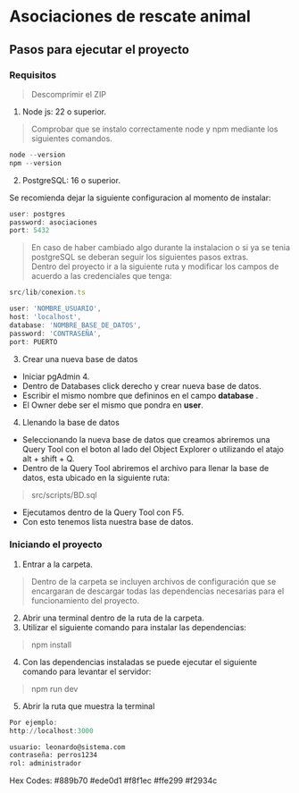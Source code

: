 # Asociaciones de rescate animal

## Pasos para ejecutar el proyecto

### Requisitos

> Descomprimir el ZIP 

1. Node js: 22 o superior.

> Comprobar que se instalo correctamente node y npm mediante los siguientes comandos.

```powershell
node --version
npm --version
```

2. PostgreSQL: 16 o superior. 

Se recomienda dejar la siguiente configuracion al momento de instalar:

```powershell
user: postgres
password: asociaciones
port: 5432
``` 

> En caso de haber cambiado algo durante la instalacion o si ya se tenia postgreSQL se deberan seguir los siguientes pasos extras.  
Dentro del proyecto ir a la siguiente ruta y modificar los campos de acuerdo a las credenciales que tenga:

```ts
src/lib/conexion.ts

user: 'NOMBRE_USUARIO',
host: 'localhost',
database: 'NOMBRE_BASE_DE_DATOS',
password: 'CONTRASEÑA',
port: PUERTO
```
3. Crear una nueva base de datos
-  Iniciar pgAdmin 4.  
-  Dentro de Databases click derecho y crear nueva base de datos.
- Escribir el mismo nombre que defininos en el campo __database__ .
- El Owner debe ser el mismo que pondra en __user__.

4. Llenando la base de datos
- Seleccionando la nueva base de datos que creamos abriremos una Query Tool con el boton al lado del Object Explorer o utilizando el atajo alt + shift + Q.
- Dentro de la Query Tool abriremos el archivo para llenar la base de datos, esta ubicado en la siguiente ruta:
> src/scripts/BD.sql
- Ejecutamos dentro de la Query Tool con F5.
- Con esto tenemos lista nuestra base de datos.


### Iniciando el proyecto

1. Entrar a la carpeta.
> Dentro de la carpeta se incluyen archivos de configuración que se encargaran de descargar todas las dependencias necesarias para el funcionamiento del proyecto.
2. Abrir una terminal dentro de la ruta de la carpeta.
3. Utilizar el siguiente comando para instalar las dependencias:
> npm install 
4. Con las dependencias instaladas se puede ejecutar el siguiente comando para levantar el servidor:

> npm run dev

5. Abrir la ruta que muestra la terminal

```powershell
Por ejemplo:
http://localhost:3000
```

```sql
usuario: leonardo@sistema.com
contraseña: perros1234
rol: administrador
```


Hex Codes: #889b70 #ede0d1 #f8f1ec #ffe299 #f2934c